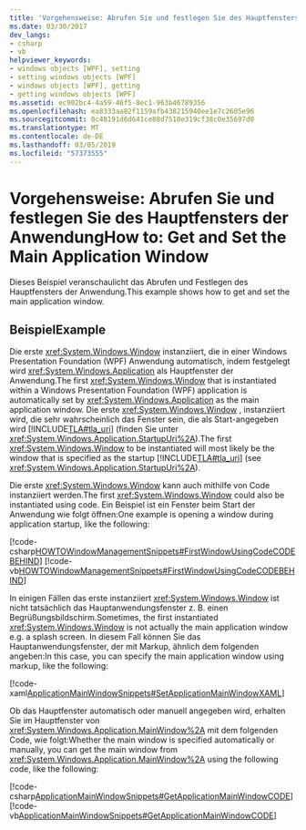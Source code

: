 ```yaml
---
title: 'Vorgehensweise: Abrufen Sie und festlegen Sie des Hauptfensters der Anwendung'
ms.date: 03/30/2017
dev_langs:
- csharp
- vb
helpviewer_keywords:
- windows objects [WPF], setting
- setting windows objects [WPF]
- windows objects [WPF], getting
- getting windows objects [WPF]
ms.assetid: ec902bc4-4a59-46f5-8ec1-963b46789356
ms.openlocfilehash: ea8333aa82f1159afb438215940ee1e7c2605e96
ms.sourcegitcommit: 0c48191d6d641ce88d7510e319cf38c0e35697d0
ms.translationtype: MT
ms.contentlocale: de-DE
ms.lasthandoff: 03/05/2019
ms.locfileid: "57373555"
---
```

# <a name="how-to-get-and-set-the-main-application-window"></a><span data-ttu-id="af7d2-102">Vorgehensweise: Abrufen Sie und festlegen Sie des Hauptfensters der Anwendung</span><span class="sxs-lookup"><span data-stu-id="af7d2-102">How to: Get and Set the Main Application Window</span></span>
<span data-ttu-id="af7d2-103">Dieses Beispiel veranschaulicht das Abrufen und Festlegen des Hauptfensters der Anwendung.</span><span class="sxs-lookup"><span data-stu-id="af7d2-103">This example shows how to get and set the main application window.</span></span>  
  
## <a name="example"></a><span data-ttu-id="af7d2-104">Beispiel</span><span class="sxs-lookup"><span data-stu-id="af7d2-104">Example</span></span>  
 <span data-ttu-id="af7d2-105">Die erste <xref:System.Windows.Window> instanziiert, die in einer Windows Presentation Foundation (WPF) Anwendung automatisch, indem festgelegt wird <xref:System.Windows.Application> als Hauptfenster der Anwendung.</span><span class="sxs-lookup"><span data-stu-id="af7d2-105">The first <xref:System.Windows.Window> that is instantiated within a Windows Presentation Foundation (WPF) application is automatically set by <xref:System.Windows.Application> as the main application window.</span></span> <span data-ttu-id="af7d2-106">Die erste <xref:System.Windows.Window> , instanziiert wird, die sehr wahrscheinlich das Fenster sein, die als Start-angegeben wird [!INCLUDE[TLA#tla_uri](../../../../includes/tlasharptla-uri-md.md)] (finden Sie unter <xref:System.Windows.Application.StartupUri%2A>).</span><span class="sxs-lookup"><span data-stu-id="af7d2-106">The first <xref:System.Windows.Window> to be instantiated will most likely be the window that is specified as the startup [!INCLUDE[TLA#tla_uri](../../../../includes/tlasharptla-uri-md.md)] (see <xref:System.Windows.Application.StartupUri%2A>).</span></span>  
  
 <span data-ttu-id="af7d2-107">Die erste <xref:System.Windows.Window> kann auch mithilfe von Code instanziiert werden.</span><span class="sxs-lookup"><span data-stu-id="af7d2-107">The first <xref:System.Windows.Window> could also be instantiated using code.</span></span> <span data-ttu-id="af7d2-108">Ein Beispiel ist ein Fenster beim Start der Anwendung wie folgt öffnen:</span><span class="sxs-lookup"><span data-stu-id="af7d2-108">One example is opening a window during application startup, like the following:</span></span>  
  
 [!code-csharp[HOWTOWindowManagementSnippets#FirstWindowUsingCodeCODEBEHIND](~/samples/snippets/csharp/VS_Snippets_Wpf/HOWTOWindowManagementSnippets/CSharp/App.xaml.cs#firstwindowusingcodecodebehind)]
 [!code-vb[HOWTOWindowManagementSnippets#FirstWindowUsingCodeCODEBEHIND](~/samples/snippets/visualbasic/VS_Snippets_Wpf/HOWTOWindowManagementSnippets/visualbasic/application.xaml.vb#firstwindowusingcodecodebehind)]  
  
 <span data-ttu-id="af7d2-109">In einigen Fällen das erste instanziiert <xref:System.Windows.Window> ist nicht tatsächlich das Hauptanwendungsfenster z. B. einen Begrüßungsbildschirm.</span><span class="sxs-lookup"><span data-stu-id="af7d2-109">Sometimes, the first instantiated <xref:System.Windows.Window> is not actually the main application window e.g. a splash screen.</span></span> <span data-ttu-id="af7d2-110">In diesem Fall können Sie das Hauptanwendungsfenster, der mit Markup, ähnlich dem folgenden angeben:</span><span class="sxs-lookup"><span data-stu-id="af7d2-110">In this case, you can specify the main application window using markup, like the following:</span></span>  
  
 [!code-xaml[ApplicationMainWindowSnippets#SetApplicationMainWindowXAML](~/samples/snippets/xaml/VS_Snippets_Wpf/ApplicationMainWindowSnippets/XAML/App.xaml#setapplicationmainwindowxaml)]  
  
 <span data-ttu-id="af7d2-111">Ob das Hauptfenster automatisch oder manuell angegeben wird, erhalten Sie im Hauptfenster von <xref:System.Windows.Application.MainWindow%2A> mit dem folgenden Code, wie folgt:</span><span class="sxs-lookup"><span data-stu-id="af7d2-111">Whether the main window is specified automatically or manually, you can get the main window from <xref:System.Windows.Application.MainWindow%2A> using the following code, like the following:</span></span>  
  
 [!code-csharp[ApplicationMainWindowSnippets#GetApplicationMainWindowCODE](~/samples/snippets/csharp/VS_Snippets_Wpf/ApplicationMainWindowSnippets/CSharp/App.xaml.cs#getapplicationmainwindowcode)]
 [!code-vb[ApplicationMainWindowSnippets#GetApplicationMainWindowCODE](~/samples/snippets/visualbasic/VS_Snippets_Wpf/ApplicationMainWindowSnippets/visualbasic/application.xaml.vb#getapplicationmainwindowcode)]
